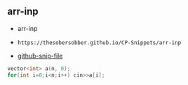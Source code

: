 
## arr-inp

- arr-inp
- ```
  https://thesobersobber.github.io/CP-Snippets/arr-inp
  ```
- [github-snip-file](https://github.com/theSoberSobber/CP-Snippets/blob/main/snippets.json#L315)

```cpp
vector<int> a(n, 0);
for(int i=0;i<n;i++) cin>>a[i];
```
